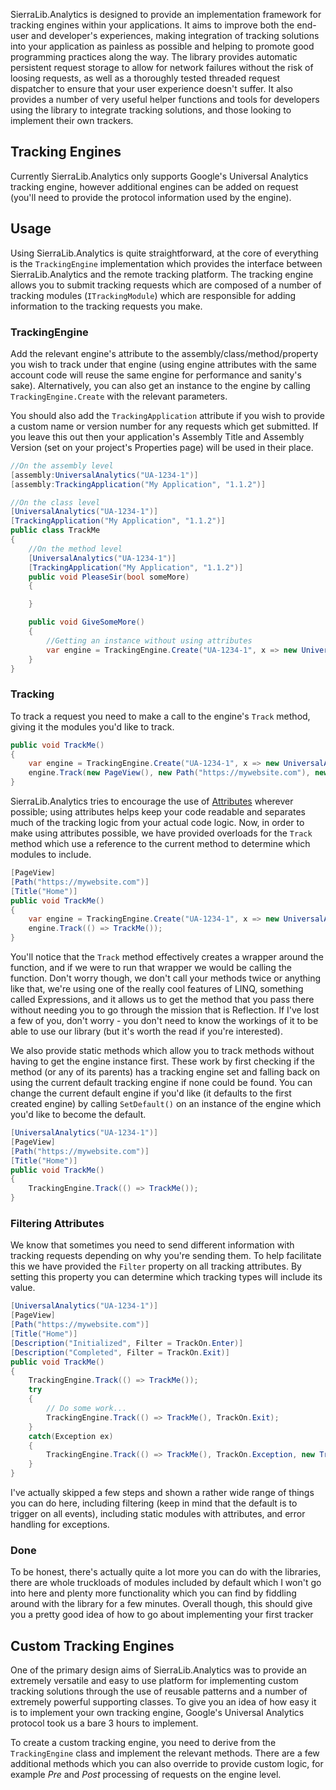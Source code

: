 SierraLib.Analytics is designed to provide an implementation framework for tracking engines within your applications. It aims to improve both the end-user and developer's experiences, making integration of tracking solutions into your application as painless as possible and helping to promote good programming practices along the way.
The library provides automatic persistent request storage to allow for network failures without the risk of loosing requests, as well as a thoroughly tested threaded request dispatcher to ensure that your user experience doesn't suffer. It also provides a number of very useful helper functions and tools for developers using the library to integrate tracking solutions, and those looking to implement their own trackers.

## Tracking Engines
Currently SierraLib.Analytics only supports Google's Universal Analytics tracking engine, however additional engines can be added on request (you'll need to provide the protocol information used by the engine).

## Usage
Using SierraLib.Analytics is quite straightforward, at the core of everything is the `TrackingEngine` implementation which provides the interface between SierraLib.Analytics and the remote tracking platform. The tracking engine allows you to submit tracking requests which are composed of a number of tracking modules (`ITrackingModule`) which are responsible for adding information to the tracking requests you make.

### TrackingEngine
Add the relevant engine's attribute to the assembly/class/method/property you wish to track under that engine (using engine attributes with the same account code will reuse the same engine for performance and sanity's sake). Alternatively, you can also get an instance to the engine by calling `TrackingEngine.Create` with the relevant parameters.

You should also add the `TrackingApplication` attribute if you wish to provide a custom name or version number for any requests which get submitted. If you leave this out then your application's Assembly Title and Assembly Version (set on your project's Properties page) will be used in their place.

```csharp
//On the assembly level
[assembly:UniversalAnalytics("UA-1234-1")]
[assembly:TrackingApplication("My Application", "1.1.2")]

//On the class level
[UniversalAnalytics("UA-1234-1")]
[TrackingApplication("My Application", "1.1.2")]
public class TrackMe
{
    //On the method level
    [UniversalAnalytics("UA-1234-1")]
    [TrackingApplication("My Application", "1.1.2")]
    public void PleaseSir(bool someMore)
    {

    }

    public void GiveSomeMore()
    {
        //Getting an instance without using attributes
        var engine = TrackingEngine.Create("UA-1234-1", x => new UniversalAnalytics(x));
    }
}
```

### Tracking
To track a request you need to make a call to the engine's `Track` method, giving it the modules you'd like to track. 
```csharp
public void TrackMe()
{
    var engine = TrackingEngine.Create("UA-1234-1", x => new UniversalAnalytics(x));
    engine.Track(new PageView(), new Path("https://mywebsite.com"), new Title("Home"));
}
```

SierraLib.Analytics tries to encourage the use of [Attributes](http://msdn.microsoft.com/en-us/library/z0w1kczw(v=vs.80).aspx) wherever possible; using attributes helps keep your code readable and separates much of the tracking logic from your actual code logic. Now, in order to make using attributes possible, we have provided overloads for the `Track` method which use a reference to the current method to determine which modules to include.
```csharp
[PageView]
[Path("https://mywebsite.com")]
[Title("Home")]
public void TrackMe()
{
    var engine = TrackingEngine.Create("UA-1234-1", x => new UniversalAnalytics(x));
    engine.Track(() => TrackMe());
}
```

You'll notice that the `Track` method effectively creates a wrapper around the function, and if we were to run that wrapper we would be calling the function. Don't worry though, we don't call your methods twice or anything like that, we're using one of the really cool features of LINQ, something called Expressions, and it allows us to get the method that you pass there without needing you to go through the mission that is Reflection. If I've lost a few of you, don't worry - you don't need to know the workings of it to be able to use our library (but it's worth the read if you're interested).

We also provide static methods which allow you to track methods without having to get the engine instance first. These work by first checking if the method (or any of its parents) has a tracking engine set and falling back on using the current default tracking engine if none could be found. You can change the current default engine if you'd like (it defaults to the first created engine) by calling `SetDefault()` on an instance of the engine which you'd like to become the default.
```csharp
[UniversalAnalytics("UA-1234-1")]
[PageView]
[Path("https://mywebsite.com")]
[Title("Home")]
public void TrackMe()
{
    TrackingEngine.Track(() => TrackMe());
}
```

### Filtering Attributes
We know that sometimes you need to send different information with tracking requests depending on why you're sending them. To help facilitate this we have provided the `Filter` property on all tracking attributes. By setting this property you can determine which tracking types will include its value.

```csharp
[UniversalAnalytics("UA-1234-1")]
[PageView]
[Path("https://mywebsite.com")]
[Title("Home")]
[Description("Initialized", Filter = TrackOn.Enter)]
[Description("Completed", Filter = TrackOn.Exit)]
public void TrackMe()
{
    TrackingEngine.Track(() => TrackMe());
    try
    {
        // Do some work...
        TrackingEngine.Track(() => TrackMe(), TrackOn.Exit);
    }
    catch(Exception ex)
    {
        TrackingEngine.Track(() => TrackMe(), TrackOn.Exception, new TrackedException(ex));
    }
}
```

I've actually skipped a few steps and shown a rather wide range of things you can do here, including filtering (keep in mind that the default is to trigger on all events), including static modules with attributes, and error handling for exceptions.

### Done
To be honest, there's actually quite a lot more you can do with the libraries, there are whole truckloads of modules included by default which I won't go into here and plenty more functionality which you can find by fiddling around with the library for a few minutes. Overall though, this should give you a pretty good idea of how to go about implementing your first tracker

## Custom Tracking Engines
One of the primary design aims of SierraLib.Analytics was to provide an extremely versatile and easy to use platform for implementing custom tracking solutions through the use of reusable patterns and a number of extremely powerful supporting classes. To give you an idea of how easy it is to implement your own tracking engine, Google's Universal Analytics protocol took us a bare 3 hours to implement.

To create a custom tracking engine, you need to derive from the `TrackingEngine` class and implement the relevant methods. There are a few additional methods which you can also override to provide custom logic, for example *Pre* and *Post* processing of requests on the engine level.